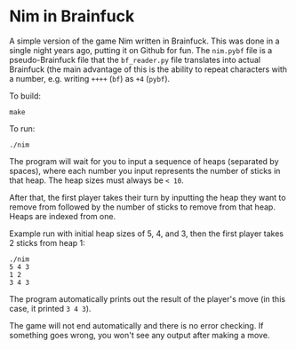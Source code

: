 # Nim in Brainfuck

A simple version of the game Nim written in Brainfuck. This was done in a single
night years ago, putting it on Github for fun. The `nim.pybf` file is a
pseudo-Brainfuck file that the `bf_reader.py` file translates into actual
Brainfuck (the main advantage of this is the ability to repeat characters with a
number, e.g. writing `++++` (`bf`) as `+4` (`pybf`).

To build:

```
make
```

To run:

```
./nim
```

The program will wait for you to input a sequence of heaps (separated by
spaces), where each number you input represents the number of sticks in that
heap. The heap sizes must always be `< 10`.

After that, the first player takes their turn by inputting the heap they want to
remove from followed by the number of sticks to remove from that heap. Heaps are
indexed from one.

Example run with initial heap sizes of 5, 4, and 3, then the first player takes
2 sticks from heap 1:

```
./nim
5 4 3
1 2
3 4 3
```

The program automatically prints out the result of the player's move (in this
case, it printed `3 4 3`).

The game will not end automatically and there is no error checking. If something
goes wrong, you won't see any output after making a move.
